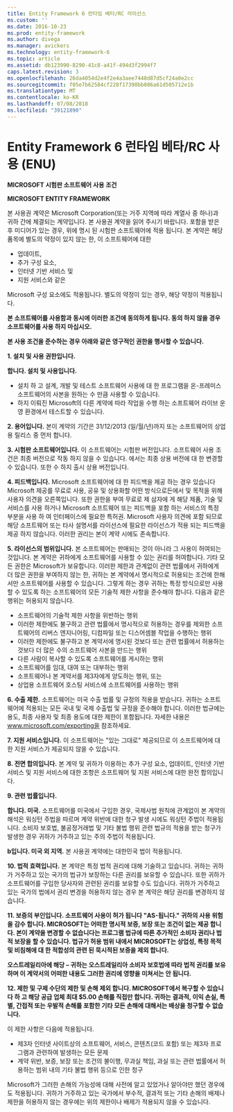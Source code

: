 ```yaml
---
title: Entity Framework 6 런타임 베타/RC 라이선스
ms.custom: ''
ms.date: 2016-10-23
ms.prod: entity-framework
ms.author: divega
ms.manager: avickers
ms.technology: entity-framework-6
ms.topic: article
ms.assetid: db123990-8290-41c8-a41f-494d3f2994f7
caps.latest.revision: 3
ms.openlocfilehash: 26da4054d2e4f2e4a3aee7448d87d5cf24a0e2cc
ms.sourcegitcommit: f05e7b62584cf228f17390bb086a61d505712e1b
ms.translationtype: MT
ms.contentlocale: ko-KR
ms.lasthandoff: 07/08/2018
ms.locfileid: "39121890"
---
```

# <a name="entity-framework-6-runtime-betarc-license-enu"></a>Entity Framework 6 런타임 베타/RC 사용 (ENU)
**MICROSOFT 시험판 소프트웨어 사용 조건**

**MICROSOFT ENTITY FRAMEWORK**

본 사용권 계약은 Microsoft Corporation(또는 거주 지역에 따라 계열사 중 하나)과 귀하 간에 체결되는 계약입니다. 본 사용권 계약을 읽어 주시기 바랍니다. 포함을 받은 후 미디어가 있는 경우, 위에 명시 된 시험판 소프트웨어에 적용 됩니다. 본 계약은 해당 품목에 별도의 약정이 있지 않는 한, 이 소프트웨어에 대한

-   업데이트,
-   추가 구성 요소,
-   인터넷 기반 서비스 및
-   지원 서비스와 같은

Microsoft 구성 요소에도 적용됩니다. 별도의 약정이 있는 경우, 해당 약정이 적용됩니다.

**본 소프트웨어를 사용함과 동시에 이러한 조건에 동의하게 됩니다. 동의 하지 않을 경우 소프트웨어를 사용 하지 마십시오.**

**본 사용 조건을 준수하는 경우 아래와 같은 영구적인 권한을 행사할 수 있습니다.**

**1.    설치 및 사용 권한입니다.**

**합니다.    설치 및 사용입니다.**

-   설치 하 고 설계, 개발 및 테스트 소프트웨어 사용에 대 한 프로그램을 온-프레미스 소프트웨어의 사본을 원하는 수 만큼 사용할 수 있습니다.
-   하지 이뤄진 Microsoft의 다른 계약에 따라 작업을 수행 하는 소프트웨어 라이브 운영 환경에서 테스트할 수 있습니다.

**2.    용어입니다.** 본이 계약의 기간은 31/12/2013 (일/월/년)까지 또는 소프트웨어의 상업용 릴리스 중 먼저 합니다.

**3.    시험판 소프트웨어입니다.** 이 소프트웨어는 시험판 버전입니다. 소프트웨어 사용 조건은 최종 버전으로 작동 하지 않을 수 있습니다. 에서는 최종 상용 버전에 대 한 변경할 수 있습니다. 또한 수 하지 출시 상용 버전입니다.

**4.    피드백입니다.** Microsoft 소프트웨어에 대 한 피드백을 제공 하는 경우 있습니다 Microsoft 제공를 무료로 사용, 공유 및 상용화할 어떤 방식으로든에서 및 목적을 위해 사용자 의견을 오른쪽입니다. 또한 권한을 부여 무료로 제 삼자에 게 해당 제품, 기술 및 서비스를 사용 하거나 Microsoft 소프트웨어 또는 피드백을 포함 하는 서비스의 특정 부분을 사용 하 여 인터페이스에 필요한 특허권. Microsoft 사용자 의견에 포함 되므로 해당 소프트웨어 또는 타사 설명서를 라이선스에 필요한 라이선스가 적용 되는 피드백을 제공 하지 않습니다. 이러한 권리는 본이 계약 시에도 존속합니다.

**5.    라이선스의 범위입니다.** 본 소프트웨어는 판매되는 것이 아니라 그 사용이 허여되는 것입니다. 본 계약은 귀하에게 소프트웨어를 사용할 수 있는 권리를 허여합니다. 기타 모든 권한은 Microsoft가 보유합니다. 이러한 제한과 관계없이 관련 법률에서 귀하에게 더 많은 권한을 부여하지 않는 한, 귀하는 본 계약에서 명시적으로 허용되는 조건에 한해서만 소프트웨어를 사용할 수 있습니다. 그렇게 하는 경우 귀하는 특정 방식으로만 사용할 수 있도록 하는 소프트웨어의 모든 기술적 제한 사항을 준수해야 합니다. 다음과 같은 행위는 허용되지 않습니다.

-   소프트웨어의 기술적 제한 사항을 위반하는 행위
-   이러한 제한에도 불구하고 관련 법률에서 명시적으로 허용하는 경우를 제외한 소프트웨어의 리버스 엔지니어링, 디컴파일 또는 디스어셈블 작업을 수행하는 행위
-   이러한 제한에도 불구하고 본 계약서에 명시된 것보다 또는 관련 법률에서 허용하는 것보다 더 많은 수의 소프트웨어 사본을 만드는 행위
-   다른 사람이 복사할 수 있도록 소프트웨어를 게시하는 행위
-   소프트웨어를 임대, 대여 또는 대부하는 행위
-   소프트웨어나 본 계약서를 제3자에게 양도하는 행위, 또는
-   상업용 소프트웨어 호스팅 서비스에 소프트웨어를 사용하는 행위

**6.    수출 제한.** 소프트웨어는 미국 수출 법률 및 규정의 적용을 받습니다. 귀하는 소프트웨어에 적용되는 모든 국내 및 국제 수출법 및 규정을 준수해야 합니다. 이러한 법규에는 용도, 최종 사용자 및 최종 용도에 대한 제한이 포함됩니다. 자세한 내용은 www.microsoft.com/exporting을 참조하세요.

**7.    지원 서비스입니다.** 이 소프트웨어는 "있는 그대로" 제공되므로 이 소프트웨어에 대한 지원 서비스가 제공되지 않을 수 있습니다.

**8.    전면 합의입니다.** 본 계약 및 귀하가 이용하는 추가 구성 요소, 업데이트, 인터넷 기반 서비스 및 지원 서비스에 대한 조항은 소프트웨어 및 지원 서비스에 대한 완전 합의입니다.

**9.    관련 법률입니다.**

**합니다.    미국.** 소프트웨어를 미국에서 구입한 경우, 국제사법 원칙에 관계없이 본 계약의 해석은 워싱턴 주법을 따르며 계약 위반에 대한 청구 발생 시에도 워싱턴 주법이 적용됩니다. 소비자 보호법, 불공정거래법 및 기타 불법 행위 관련 법규의 적용을 받는 청구가 발생한 경우 귀하가 거주하고 있는 주의 주법이 적용됩니다.

**b입니다.    미국 외 지역.** 본 사용권 계약에는 대한민국 법이 적용됩니다.

**10. 법적 효력입니다.** 본 계약은 특정 법적 권리에 대해 기술하고 있습니다. 귀하는 귀하가 거주하고 있는 국가의 법규가 보장하는 다른 권리를 보유할 수 있습니다. 또한 귀하가 소프트웨어를 구입한 당사자와 관련된 권리를 보유할 수도 있습니다. 귀하가 거주하고 있는 국가의 법에서 권리 변경을 허용하지 않는 경우 본 계약은 해당 권리를 변경하지 않습니다.

**11. 보증의 부인입니다. 소프트웨어 사용이 허가 됩니다 "AS-됩니다." 귀하의 사용 위험을 감수 합니다. MICROSOFT는 어떠한 명시적 보증, 보장 또는 조건이 없는 제공 합니다. 본이 계약을 변경할 수 없습니다는 프로그램 법규에 따른 추가적인 소비자 권리나 법적 보장을 할 수 있습니다. 법규가 허용 범위 내에서 MICROSOFT는 상업성, 특정 목적 및 비침해에 대 한 적합성의 관련 된 묵시적된 보증을 제외 합니다.**

**오스트레일리아에 해당 – 귀하는 오스트레일리아 소비자 보호법에 따라 법적 권리를 보유하며 이 계약서의 어떠한 내용도 그러한 권리에 영향을 미쳐서는 안 됩니다.**

**12. 제한 및 구제 수단의 제한 및 손해 제외 합니다. MICROSOFT에서 복구할 수 있습니다 하 고 해당 공급 업체 최대 $5.00 손해를 직접만 합니다. 귀하는 결과적, 이익 손실, 특별, 간접적 또는 우발적 손해를 포함한 기타 모든 손해에 대해서는 배상을 청구할 수 없습니다.**

이 제한 사항은 다음에 적용됩니다.

-   제3자 인터넷 사이트상의 소프트웨어, 서비스, 콘텐츠(코드 포함) 또는 제3자 프로그램과 관련하여 발생하는 모든 문제
-   계약 위반, 보증, 보장 또는 조건의 불이행, 무과실 책임, 과실 또는 관련 법률에서 허용하는 범위 내의 기타 불법 행위 등으로 인한 청구

Microsoft가 그러한 손해의 가능성에 대해 사전에 알고 있었거나 알아야만 했던 경우에도 적용됩니다. 귀하가 거주하고 있는 국가에서 부수적, 결과적 또는 기타 손해의 배제나 제한을 허용하지 않는 경우에는 위의 제한이나 배제가 적용되지 않을 수 있습니다.
